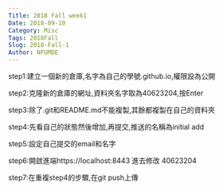 ```yaml
---
Title: 2018 Fall week1
Date: 2018-09-10
Category: Misc
Tags: 2018Fall
Slug: 2018-Fall-1
Author: NFUMDE
---
```



step1:建立一個新的倉庫,名字為自己的學號.github.io,權限設為公開

step2:克隆新的倉庫的網址,資料夾名字取為40623204,按Enter

step3:除了.git和README.md不能複製,其餘都複製在自己的資料夾

step4:先看自己的狀態然後增加,再提交,推送的名稱為initial add

step5:設定自己提交的email和名字

step6:開啟進端https://localhost:8443 進去修改 40623204

step7:在重複step4的步驟,在git push上傳


